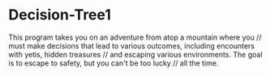 # Decision-Tree1
This program takes you on an adventure from atop a mountain where you // must make decisions that lead to various outcomes, including encounters with yetis, hidden treasures // and escaping various environments. The goal is to escape to safety, but you can't be too lucky // all the time. 
